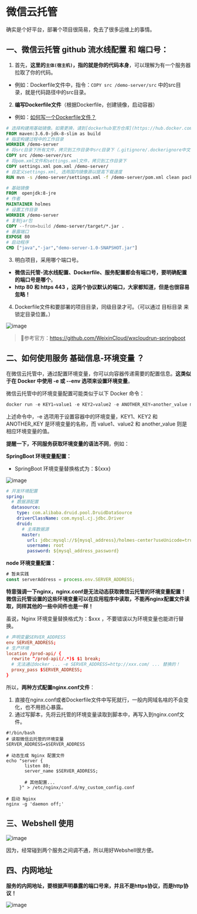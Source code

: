 # 微信云托管

确实是个好平台，部署个项目很简易，免去了很多运维上的事情。

## **一、微信云托管 github 流水线配置 和 端口号**：

1. 首先，**这里的`主体(宿主机)`，指的就是你的代码本身**，可以理解为有一个服务器拉取了你的代码。
- 例如：Dockerfile文件中，指令：`COPY src /demo-server/src` 中的src目录，就是代码路径中的src目录。

2. **编写Dockerfile文件**（根据Dockerfile，创建镜像，启动容器）
- 例如：[如何写一个Dockerfile文件？](https://github.com/ITholmes/hello-world/blob/master/%E5%AD%A6%E8%AF%86%E6%AE%BF%E5%A0%82/Docker/Dockerfile%EF%BC%9A%E5%A6%82%E4%BD%95%E5%86%99%E4%B8%80%E4%B8%AADockerfile%E6%96%87%E4%BB%B6%EF%BC%9F.md)

```Dockerfile
# 选择构建用基础镜像。如需更换，请到[dockerhub官方仓库](https://hub.docker.com/_/java?tab=tags)自行选择后替换。
FROM maven:3.6.0-jdk-8-slim as build
# 指定构建过程中的工作目录
WORKDIR /demo-server
# 将src目录下所有文件，拷贝到工作目录中src目录下（.gitignore/.dockerignore中文件除外）
COPY src /demo-server/src
# 将pom.xml文件和settings.xml文件，拷贝到工作目录下
COPY settings.xml pom.xml /demo-server/
# 自定义settings.xml, 选用国内镜像源以提高下载速度
RUN mvn -s /demo-server/settings.xml -f /demo-server/pom.xml clean package

# 基础镜像
FROM  openjdk:8-jre
# 作者
MAINTAINER holmes
# 设置工作目录
WORKDIR /demo-server
# 复制jar包
COPY --from=build /demo-server/target/*.jar .
# 暴露端口
EXPOSE 80
# 启动程序
CMD ["java","-jar","demo-server-1.0-SNAPSHOT.jar"]
```

3. 明白项目，采用哪个端口号。
- **微信云托管-流水线配置、Dockerfile、服务配置都会有端口号，要明确配置的端口号是哪个**。
- **http 80 和 https 443 ，这两个协议默认的端口，大家都知道，但是也很容易忽略！**

4. Dockerfile文件和要部署的项目目录，同级目录才可。（可以通过 目标目录 来锁定目录位置。）

![image](https://github.com/ITholmes/hello-world/assets/70437837/8197e88c-8872-45b5-a26a-68976aaf495d)

> 🎈参考官方：https://github.com/WeixinCloud/wxcloudrun-springboot

## **二、如何使用服务 基础信息-环境变量 ？**

在微信云托管中，通过配置环境变量，你可以向容器传递需要的配置信息。**这类似于在 Docker 中使用 -e 或 --env 选项来设置环境变量**。

微信云托管中的环境变量配置可能类似于以下 Docker 命令：

```powershell
docker run -e KEY1=value1 -e KEY2=value2 -e ANOTHER_KEY=another_value my_image
```

上述命令中，-e 选项用于设置容器中的环境变量，KEY1、KEY2 和 ANOTHER_KEY 是环境变量的名称，而 value1、value2 和 another_value 则是相应环境变量的值。

**提醒一下，不同服务获取环境变量的语法不同**，例如：

**SpringBoot 环境变量配置：**
- SpringBoot 环境变量替换格式为：${xxx}

![image](https://github.com/ITholmes/hello-world/assets/70437837/ba4658b5-c763-4c45-ba72-5c02b26c4cf8)

```yml
# 开发环境配置
spring:
  # 数据源配置
  datasource:
    type: com.alibaba.druid.pool.DruidDataSource
    driverClassName: com.mysql.cj.jdbc.Driver
    druid:
      # 主库数据源
      master:
        url: jdbc:mysql://${mysql_address}/holmes-center?useUnicode=true&characterEncoding=utf8&zeroDateTimeBehavior=convertToNull&useSSL=true&serverTimezone=GMT%2B8
        username: root
        password: ${mysql_address_password}
```

**node 环境变量配置：**
```js
# 暂未实践
const serverAddress = process.env.SERVER_ADDRESS;
```

**特意强调一下nginx，nginx.conf是无法动态获取微信云托管的环境变量配置！微信云托管设置的这些环境变量可以在应用程序中读取，不能再nginx配置文件读取，同样其他的一些中间件也是一样！** 

虽说，Nginx 环境变量替换格式为：$xxx ，不要错误以为环境变量也能进行替换。

```nginx.conf
# 声明变量SERVER_ADDRESS
env SERVER_ADDRESS;
# 生产环境
location /prod-api/ {
  rewrite ^/prod-api(/.*)$ $1 break;
  # 无法通过docker ... -e SERVER_ADDRESS=http://xxx.com/ ... 替换的！
  proxy_pass $SERVER_ADDRESS;
}
```

所以，**两种方式配置nginx.conf文件**：
1. 直接在nginx.conf或者Dockerfile文件中写死就行，一般内网域名啥的不会变化，也不用担心暴露。
2. 通过写脚本，先将云托管的环境变量读取到脚本中，再写入到nginx.conf文件。
```shell
#!/bin/bash
# 读取微信云托管的环境变量
SERVER_ADDRESS=$SERVER_ADDRESS

# 动态生成 Nginx 配置文件
echo "server {
       listen 80;
       server_name $SERVER_ADDRESS;

       # 其他配置...
     }" > /etc/nginx/conf.d/my_custom_config.conf

# 启动 Nginx
nginx -g 'daemon off;'
```


## **三、Webshell 使用**

![image](https://github.com/ITholmes/hello-world/assets/70437837/55dacef8-4bc6-4f86-99eb-2a64a72b539a)

因为，经常碰到两个服务之间调不通，所以用好Webshell很方便。

## **四、内网地址**

**服务的内网地址，要根据声明暴露的端口号来，并且不是https协议，而是http协议！**

![image](https://github.com/ITholmes/hello-world/assets/70437837/049cd71a-05f1-405f-bf73-5562afec52ae)


